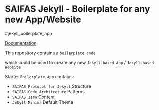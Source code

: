 # SAIFAS Jekyll - Boilerplate for any new App/Website

#jekyll_boilerplate_app

[Documentation](https://github.com/saifasJekyll/saifas-ssg-jekyll-boilerplate-app--doc)

This repository contains a `boilerplate code`

which could be used to create any new `Jekyll-based App` / `Jekyll-based Website`

Starter `Boilerplate App` contains: 
- `SAIFAS Protocol for Jekyll` Structure
- `SAIFAS Code Architecture` Patterns
- `SAIFAS Zero` Content
- `Jekyll Minima` Default Theme
